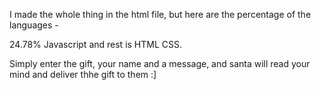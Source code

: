 I made the whole thing in the html file, but here are the percentage of the languages - 

24.78% Javascript and rest is HTML CSS.

Simply enter the gift, your name and a message, and santa will read your mind and deliver thhe gift to them :]
